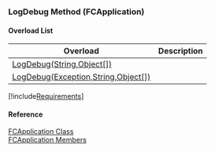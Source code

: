 ﻿### LogDebug Method (FCApplication)

#### Overload List

| Overload | Description |
| --- | --- |
| [LogDebug(String,Object\[\])](fcSDK~FChoice.Foundation.FCApplication~LogDebug(String,Object[]).md) |   |
| [LogDebug(Exception,String,Object\[\])](fcSDK~FChoice.Foundation.FCApplication~LogDebug(Exception,String,Object[]).md) |   |

[!include[Requirements](../partials/requirements.md)]



#### Reference

[FCApplication Class](fcSDK~FChoice.Foundation.FCApplication.md)  
[FCApplication Members](fcSDK~FChoice.Foundation.FCApplication_members.md)
